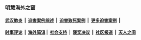 
### 明慧海外之窗

####  [武汉肺炎](indexes/365.md?t=04070601) &nbsp;|&nbsp;  [迫害案例综述](indexes/328.md?t=04070601) &nbsp;|&nbsp; [迫害致死案例](indexes/277.md?t=04070601)  &nbsp;|&nbsp; [更多迫害案例](indexes/81.md?t=04070601)  &nbsp;|&nbsp; 
####  [时事评论](indexes/19.md?t=04070601) &nbsp;|&nbsp; [海外简讯](indexes/245.md?t=04070601)&nbsp;|&nbsp;  [社会支持](indexes/140.md?t=04070601) &nbsp;|&nbsp; [褒奖决议](indexes/282.md?t=04070601) &nbsp;|&nbsp; [社区报道](indexes/91.md?t=04070601)  &nbsp;|&nbsp; [天人之间](indexes/78.md?t=04070601) 

